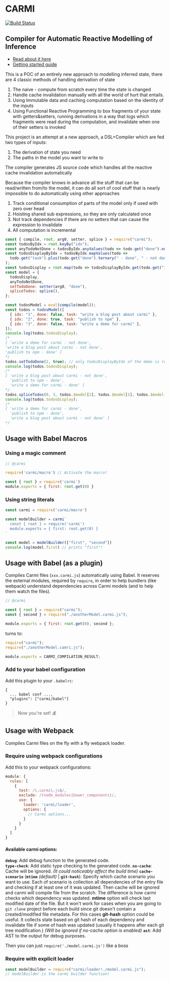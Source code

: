 # CARMI

[![Build Status](https://travis-ci.org/wix-incubator/carmi.svg?branch=master)](https://travis-ci.org/wix-incubator/carmi)

## Compiler for Automatic Reactive Modelling of Inference

- [Read about it here](https://carmi.js.org/)
- [Getting started guide](https://carmi.js.org/docs/introduction/getting-started.html)

This is a POC of an entirely new approach to modelling inferred state, there are 4 classic methods of handling
derivation of state

1.  The naive - compute from scratch every time the state is changed
2.  Handle cache invalidation manually with all the world of hurt that entails.
3.  Using Immutable data and caching computation based on the identity of the inputs
4.  Using Functional Reactive Programming to box fragments of your state with getters&setters, running derivations in a
    way that logs which fragments were read during the computation, and invalidate when one of their setters is invoked

This project is an attempt at a new approach, a DSL+Compiler which are fed two types of inputs:

1.  The derivation of state you need
2.  The paths in the model you want to write to

The compiler generates JS source code which handles all the reactive cache invalidation automatically

Because the compiler knows in advance all the stuff that can be read/written from/to the model, it can do all sort of
cool stuff that is nearly impossible to do automatically using other approaches

1.  Track conditional consumption of parts of the model only if used with zero over head
2.  Hoisting shared sub expressions, so they are only calculated once
3.  Not track dependencies if there are no setters that can cause the expression to invalidate
4.  All computation is incremental

```js
const { compile, root, arg0, setter, splice } = require("carmi");
const todosByIdx = root.keyBy("idx");
const anyTodoNotDone = todosByIdx.anyValues(todo => todo.get("done").not());
const todosDisplayByIdx = todosByIdx.mapValues(todo =>
  todo.get("task").plus(todo.get("done").ternary(" - done", " - not done"))
);
const todosDisplay = root.map(todo => todosDisplayByIdx.get(todo.get("idx")));
const model = {
  todosDisplay,
  anyTodoNotDone,
  setTodoDone: setter(arg0, "done"),
  spliceTodos: splice(),
};

const todosModel = eval(compile(model));
const todos = todosModel([
  { idx: "1", done: false, task: "write a blog post about carmi" },
  { idx: "2", done: true, task: "publish to npm" },
  { idx: "3", done: false, task: "write a demo for carmi" },
]);
console.log(todos.todosDisplay);
/*
[ 'write a demo for carmi - not done',
'write a blog post about carmi - not done',
'publish to npm - done' ]
*/
todos.setTodoDone(2, true); // only todosDisplayByIdx of the demo is recalculated
console.log(todos.todosDisplay);
/*
[ 'write a blog post about carmi - not done',
  'publish to npm - done',
  'write a demo for carmi - done' ]
*/
todos.spliceTodos(0, 3, todos.$model[2], todos.$model[1], todos.$model[0]); // todosDisplayByIdx is not called at all
console.log(todos.todosDisplay);
/*
[ 'write a demo for carmi - done',
  'publish to npm - done',
  'write a blog post about carmi - not done' ]
*/
```

## Usage with Babel Macros

### Using a magic comment

```js
// @carmi

require('carmi/macro') // Activate the macro!

const { root } = require('carmi')
module.exports = { first: root.get(0) }
```

### Using string literals

```js
const carmi = require('carmi/macro')

const modelBuilder = carmi`
  const { root } = require('carmi')
  module.exports = { first: root.get(0) }
`

const model = modelBuilder(["first", "second"])
console.log(model.first) // prints "first"!
```

## Usage with Babel (as a plugin)

Compiles Carmi files (`xxx.carmi.js`) automatically using Babel. It reserves the external modules, required by `require`,
in order to help bundlers (like webpack) understand dependencies across Carmi models (and to help them watch the files).

```js
// @carmi

const { root } = require("carmi");
const { second } = require("./anotherModel.carmi.js");

module.exports = { first: root.get(0), second };
```

turns to:

```js
require("carmi");
require("./anotherModel.camri.js");

module.exports = CARMI_COMPILATION_RESULT;
```

### Add to your babel configuration

Add this plugin to your `.babelrc`:

```
{
  ... babel conf ...,
  "plugins": ["carmi/babel"]
}
```

> Now you're set! :moneybag:

## Usage with Webpack

Compiles Carmi files on the fly with a fly webpack loader.

### Require using webpack configurations

Add this to your webpack configurations:

```js
module: {
  rules: [
    {
      test: /\.carmi\.js$/,
      exclude: /(node_modules|bower_components)/,
      use: {
        loader: 'carmi/loader',
        options: {
          // Carmi options...
        }
      }
    }
  ]
}
```

#### Available carmi options:
**`debug`**: Add debug function to the generated code.  
**`type-check`**: Add static type checking to the generated code.
**`no-cache`**: Cache will be ignored. *(It could noticeably affect the build time)*
**`cache-scenario`** (**`mtime`** *(default)* | **`git-hash`**): Specify which cache scenario you want to use. Each of scenario is collection all dependencies of the entry file and checking if at least one of it was updated. Then cache will be ignored and carmi will compile file from the scratch. The difference is how carmi checks which dependency was updated. **mtime** option will check last modified date of the file. But it won't work for cases when you are going to `git clone` project before each build since git doesn't contain a created/modified file metadata. For this cases **git-hash** option could be useful. It collects state based on git hash of each dependency and invalidate file if some of hash was updated (usually it happens after each git tree modification.) *(Will be ignored if no-cache option is enabled)*
**`ast`**: Add AST to the output for debug purposes.


Then you can just `require('./model.carmi.js')` like a boss

### Require with explicit loader

```js
const modelBuilder = require("carmi/loader!./model.carmi.js");
// modelBuilder is the carmi builder function!
```
